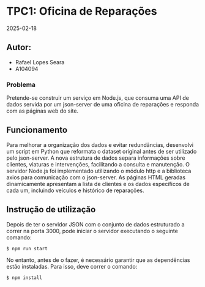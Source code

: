 # TPC1: Oficina de Reparações

2025-02-18

## Autor:

- Rafael Lopes Seara
- A104094 

### Problema

Pretende-se construir um serviço em Node.js, que consuma uma API de dados servida por um json-server de uma oficina de reparações e responda com as páginas web do site.

## Funcionamento

Para melhorar a organização dos dados e evitar redundâncias, desenvolvi um script em Python que reformata o dataset original antes de ser utilizado pelo json-server. A nova estrutura de dados separa informações sobre clientes, viaturas e intervenções, facilitando a consulta e manutenção. O servidor Node.js foi implementado utilizando o módulo http e a biblioteca axios para comunicação com o json-server. As páginas HTML geradas dinamicamente apresentam a lista de clientes e os dados específicos de cada um, incluindo veículos e histórico de reparações.

## Instrução de utilização

Depois de ter o servidor JSON com o conjunto de dados estruturado a correr na porta 3000, pode iniciar o servidor executando o seguinte comando:

```
$ npm run start
```

No entanto, antes de o fazer, é necessário garantir que as dependências estão instaladas. Para isso, deve correr o comando:

```
$ npm install
```
